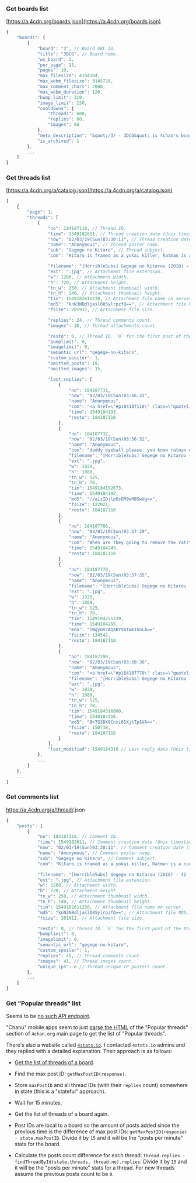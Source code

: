 ### Get boards list

[https://a.4cdn.org/boards.json](https://a.4cdn.org/boards.json)

```js
{
	"boards": [
		{
			"board": "3", // Board URL ID.
			"title": "3DCG", // Board name.
			"ws_board": 1,
			"per_page": 15,
			"pages": 10,
			"max_filesize": 4194304,
			"max_webm_filesize": 3145728,
			"max_comment_chars": 2000,
			"max_webm_duration": 120,
			"bump_limit": 310,
			"image_limit": 150,
			"cooldowns": {
				"threads": 600,
				"replies": 60,
				"images": 60
			},
			"meta_description": "&quot;/3/ - 3DCG&quot; is 4chan's board for 3D modeling and imagery.", // Board description.
			"is_archived": 1
		},
		...
	]
}
```

### Get threads list

[https://a.4cdn.org/a/catalog.json](https://a.4cdn.org/a/catalog.json)

```js
[
	{
		"page": 1,
		"threads": [
			{
				"no": 184187118, // Thread ID.
				"time": 1549182611, // Thread creation date (Unix timestamp).
				"now": "02/03/19(Sun)03:30:11", // Thread creation date (text).
				"name": "Anonymous", // Thread poster name.
				"sub": "Gegege no Kitaro", // Thread subject.
				"com": "Kitaro is framed as a yokai killer, Ratman is a cunt and McNanashi stops by.", // Thread message HTML.

				"filename": "[HorribleSubs] Gegege no Kitarou (2018) - 42 [720p].mkv_snapshot_03.42_[2019.02.03_10.26.49]", // Attachment file name.
				"ext": ".jpg", // Attachment file extension.
				"w": 1280, // Attachment width.
				"h": 720, // Attachment height.
				"tn_w": 250, // Attachment thumbnail width.
				"tn_h": 140, // Attachment thumbnail height.
				"tim": 1549182611230, // Attachment file name on server.
				"md5": "knN3NBdljasl085ylrpzfQ==", // Attachment file MD5.
				"fsize": 201912, // Attachment file size.

				"replies": 24, // Thread comments count.
				"images": 20, // Thread attachments count.

				"resto": 0, // Thread ID. `0` for the first post of the thread.
				"bumplimit": 0,
				"imagelimit": 0,
				"semantic_url": "gegege-no-kitaro",
				"custom_spoiler": 1,
				"omitted_posts": 19,
				"omitted_images": 15,

				"last_replies": [
					{
						"no": 184187731,
						"now": "02/03/19(Sun)03:56:33",
						"name": "Anonymous",
						"com": "<a href=\"#p184187118\" class=\"quotelink\">&gt;&gt;184187118</a><br>(((Ratman)))",
						"time": 1549184193,
						"resto": 184187118
					},
					{
						"no": 184187732,
						"now": "02/03/19(Sun)03:56:32",
						"name": "Anonymous",
						"com": "daddy eyeball please. you know ratman will fuck you over.",
						"filename": "[HorribleSubs] Gegege no Kitarou (2018) - 42 [1080p].mkv_snapshot_11.33_[2019.02.03_08.52.25]",
						"ext": ".jpg",
						"w": 1920,
						"h": 1080,
						"tn_w": 125,
						"tn_h": 70,
						"tim": 1549184192673,
						"time": 1549184192,
						"md5": "//aizIDjlpOsDM9wHBSwUg==",
						"fsize": 122021,
						"resto": 184187118
					},
					{
						"no": 184187766,
						"now": "02/03/19(Sun)03:57:29",
						"name": "Anonymous",
						"com": "When are they going to remove the rat?",
						"time": 1549184249,
						"resto": 184187118
					},
					{
						"no": 184187770,
						"now": "02/03/19(Sun)03:57:35",
						"name": "Anonymous",
						"filename": "[HorribleSubs] Gegege no Kitarou (2018) - 42 [1080p].mkv_snapshot_12.02_[2019.02.03_08.53.09]",
						"ext": ".jpg",
						"w": 1920,
						"h": 1080,
						"tn_w": 125,
						"tn_h": 70,
						"tim": 1549184255339,
						"time": 1549184255,
						"md5": "TWgyOVcAQXBYV6twm15nLA==",
						"fsize": 134542,
						"resto": 184187118
					},
					{
						"no": 184187790,
						"now": "02/03/19(Sun)03:58:36",
						"name": "Anonymous",
						"com": "<a href=\"#p184187770\" class=\"quotelink\">&gt;&gt;184187770</a>",
						"filename": "[HorribleSubs] Gegege no Kitarou (2018) - 42 [1080p].mkv_snapshot_12.03_[2019.02.03_08.53.00]",
						"ext": ".jpg",
						"w": 1920,
						"h": 1080,
						"tn_w": 125,
						"tn_h": 70,
						"tim": 1549184316000,
						"time": 1549184316,
						"md5": "8+TG3DX9Cnxi6SXjtTpSVA==",
						"fsize": 150738,
						"resto": 184187118
					}
				],
				"last_modified": 1549184316 // Last reply date (Unix time).
			},
			...
		]
	},
	...
]
```


<!--
### Get thread IDs list (and their latest message dates)

[`https://a.4cdn.org/g/threads.json`](https://a.4cdn.org/g/threads.json). The response is:

```js
[
	{
		"page": 1,
		"threads": [
			{
				"no": 51971506,
				"last_modified": 1536364716
			},
			{
				"no": 69694831,
				"last_modified": 1549505043
			},
			// ...
		]
	},
	...
]
```
-->

### Get comments list

https://a.4cdn.org/a/thread/<thread-id>.json

```js
{
	"posts": [
		{
			"no": 184187118, // Comment ID.
			"time": 1549182611, // Comment creation date (Unix timestamp).
			"now": "02/03/19(Sun)03:30:11", // Comment creation date (text).
			"name": "Anonymous", // Comment poster name.
			"sub": "Gegege no Kitaro", // Comment subject.
			"com": "Kitaro is framed as a yokai killer, Ratman is a cunt and McNanashi stops by.", // Comment message HTML.

			"filename": "[HorribleSubs] Gegege no Kitarou (2018) - 42 [720p].mkv_snapshot_03.42_[2019.02.03_10.26.49]", // Attachment file name.
			"ext": ".jpg", // Attachment file extension.
			"w": 1280, // Attachment width.
			"h": 720, // Attachment height.
			"tn_w": 250, // Attachment thumbnail width.
			"tn_h": 140, // Attachment thumbnail height.
			"tim": 1549182611230, // Attachment file name on server.
			"md5": "knN3NBdljasl085ylrpzfQ==", // Attachment file MD5.
			"fsize": 201912, // Attachment file size.

			"resto": 0, // Thread ID. `0` for the first post of the thread.
			"bumplimit": 0,
			"imagelimit": 0,
			"semantic_url": "gegege-no-kitaro",
			"custom_spoiler": 1,
			"replies": 45, // Thread comments count.
			"images": 41, // Thread images count.
			"unique_ips": 6 // Thread unique IP posters count.
		},
		...
	]
}
```

### Get "Popular threads" list

Seems to be [no such API endpoint](https://github.com/4chan/4chan-API/issues/64).

"Chanu" mobile apps seem to just [parse the HTML](https://github.com/grzegorznittner/chanu/blob/8a65b87847ff1aea0366cf3c1e03d70edb94e36c/app/src/main/java/com/chanapps/four/service/FetchPopularThreadsService.java#L277-L286) of the "Popular threads" section of `4chan.org` main page to get the list of "Popular threads".

There's also a website called [`4stats.io`](4stats.io). I contacted `4stats.io` admins and they replied with a detailed explanation. Their approach is as follows:

* [Get the list of threads of a board](#get-threads-list).

* Find the max post ID: `getMaxPostID(response)`.

* Store `maxPostID` and all thread IDs (with their `replies` count) somewhere in state (this is a "stateful" approach).

* Wait for 15 minutes.

* Get the list of threads of a board again.

* Post IDs are local to a board so the amount of posts added since the previous time is the difference of max post IDs: `getMaxPostID(response) - state.maxPostID`. Divide it by `15` and it will be the "posts per minute" stats for the board.

* Calculate the posts count difference for each thread: `thread.replies - findThreadById(state.threads, thread.no).replies`. Divide it by `15` and it will be the "posts per minute" stats for a thread. For new threads assume the previous posts count to be `0`.


